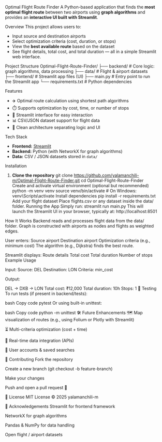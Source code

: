 Optimal Flight Route Finder
A Python-based application that finds the **most optimal flight route** between two airports using **graph algorithms** and provides an **interactive UI built with Streamlit**.

Overview
This project allows users to:
- Input source and destination airports
- Select optimization criteria (cost, duration, or stops)
- View the **best available route** based on the dataset
- See flight details, total cost, and total duration — all in a simple Streamlit web interface.

Project Structure
Optimal-Flight-Route-Finder/
├── backend/ # Core logic: graph algorithms, data processing
├── data/ # Flight & airport datasets
├── frontend/ # Streamlit app files (UI)
├── main.py # Entry point to run the Streamlit app
└── requirements.txt # Python dependencies

Features
- ✈️ Optimal route calculation using shortest path algorithms  
- ⏱️ Supports optimization by cost, time, or number of stops  
- 🧭 Streamlit interface for easy interaction  
- 📊 CSV/JSON dataset support for flight data  
- 🧮 Clean architecture separating logic and UI

Tech Stack
- **Frontend:** [Streamlit](https://streamlit.io)  
- **Backend:** Python (with NetworkX for graph algorithms)  
- **Data:** CSV / JSON datasets stored in `data/`  

Installation
1. **Clone the repository**
   git clone https://github.com/yalamanchili-m/Optimal-Flight-Route-Finder.git
   cd Optimal-Flight-Route-Finder
Create and activate virtual environment (optional but recommended)
  python -m venv venv
  source venv/bin/activate         # On Windows: venv\Scripts\activate
Install dependencies
  pip install -r requirements.txt
Add your flight dataset
  Place flights.csv or any dataset inside the data/ folder.
Running the App
Simply run:
  streamlit run main.py
This will launch the Streamlit UI in your browser, typically at:
  http://localhost:8501

How It Works
Backend reads and processes flight data from the data/ folder.
Graph is constructed with airports as nodes and flights as weighted edges.

User enters:
Source airport
Destination airport
Optimization criteria (e.g., minimum cost)
The algorithm (e.g., Dijkstra) finds the best route.

Streamlit displays:
Route details
Total cost
Total duration
Number of stops
Example Usage

Input:
Source: DEL
Destination: LON
Criteria: min_cost

Output:

DEL -> DXB -> LON
Total cost: ₹12,000
Total duration: 10h
Stops: 1
🧪 Testing
To run tests (if present in backend/tests):

bash
Copy code
pytest
Or using built-in unittest:

bash
Copy code
python -m unittest
🛠️ Future Enhancements
🗺️ Map visualization of routes (e.g., using Folium or Plotly with Streamlit)

⏳ Multi-criteria optimization (cost + time)

📍 Real-time data integration (APIs)

🧑 User accounts & saved searches

🤝 Contributing
Fork the repository

Create a new branch (git checkout -b feature-branch)

Make your changes

Push and open a pull request 🚀

📜 License
MIT License © 2025 yalamanchili-m

🙏 Acknowledgements
Streamlit for frontend framework

NetworkX for graph algorithms

Pandas & NumPy for data handling

Open flight / airport datasets
